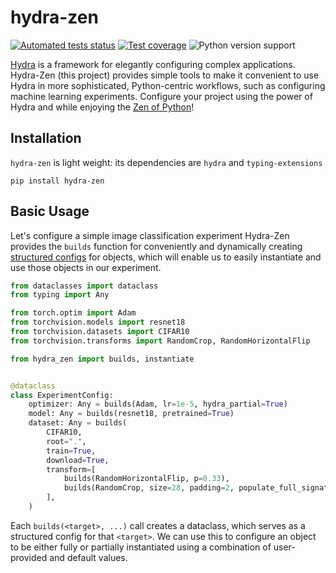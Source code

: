 # hydra-zen

[![Automated tests status](https://github.com/mitll-SAFERai/hydra-zen/workflows/Tests/badge.svg)](https://github.com/mitll-SAFERai/hydra-zen/actions?query=workflow%3ATests+branch%3Amain)
[![Test coverage](https://img.shields.io/badge/coverage-100%25-green.svg)](https://github.com/mitll-SAFERai/hydra-zen/actions?query=workflow%3ATests+branch%3Amain)
![Python version support](https://img.shields.io/badge/python-3.6%20&#8208;%203.9-blue.svg)

[Hydra](https://github.com/facebookresearch/hydra) is a framework for elegantly configuring complex applications.
Hydra-Zen (this project) provides simple tools to make it convenient to use Hydra in more sophisticated, Python-centric workflows, 
such as configuring machine learning experiments.
Configure your project using the power of Hydra and while enjoying the [Zen of Python](https://www.python.org/dev/peps/pep-0020/)!

## Installation
`hydra-zen` is light weight: its dependencies are `hydra` and `typing-extensions`

```shell script
pip install hydra-zen
```

## Basic Usage

Let's configure a simple image classification experiment
Hydra-Zen provides the `builds` function for conveniently and dynamically creating 
 [structured configs](https://hydra.cc/docs/next/tutorials/structured_config/schema/) for objects,
 which will enable us to easily instantiate and use those objects in our experiment. 
```python
from dataclasses import dataclass
from typing import Any

from torch.optim import Adam
from torchvision.models import resnet18
from torchvision.datasets import CIFAR10
from torchvision.transforms import RandomCrop, RandomHorizontalFlip

from hydra_zen import builds, instantiate


@dataclass
class ExperimentConfig:
    optimizer: Any = builds(Adam, lr=1e-5, hydra_partial=True)
    model: Any = builds(resnet18, pretrained=True)
    dataset: Any = builds(
        CIFAR10,
        root=".",
        train=True,
        download=True,
        transform=[
            builds(RandomHorizontalFlip, p=0.33),
            builds(RandomCrop, size=28, padding=2, populate_full_signature=True),
        ],
    )
```

Each `builds(<target>, ...)` call creates a dataclass, which serves as a structured config for that `<target>`.
We can use this to configure an object to be either fully or partially instantiated using a combination of
user-provided and default values.